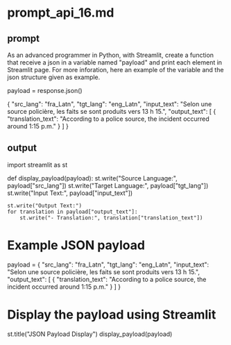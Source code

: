 # prompt_api_16.md

## prompt
As an advanced programmer in Python, with Streamlit, create a function that receive a json in a variable named "payload" and print each element in Streamlit page. For more inforation, here an example of the variable and the json structure given as example.

payload = response.json()

{
  "src_lang": "fra_Latn",
  "tgt_lang": "eng_Latn",
  "input_text": "Selon une source policière, les faits se sont produits vers 13 h 15.",
  "output_text": [
    {
      "translation_text": "According to a police source, the incident occurred around 1:15 p.m."
    }
  ]
}



## output
import streamlit as st

def display_payload(payload):
    st.write("Source Language:", payload["src_lang"])
    st.write("Target Language:", payload["tgt_lang"])
    st.write("Input Text:", payload["input_text"])
    
    st.write("Output Text:")
    for translation in payload["output_text"]:
        st.write("- Translation:", translation["translation_text"])

# Example JSON payload
payload = {
  "src_lang": "fra_Latn",
  "tgt_lang": "eng_Latn",
  "input_text": "Selon une source policière, les faits se sont produits vers 13 h 15.",
  "output_text": [
    {
      "translation_text": "According to a police source, the incident occurred around 1:15 p.m."
    }
  ]
}

# Display the payload using Streamlit
st.title("JSON Payload Display")
display_payload(payload)

